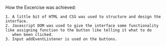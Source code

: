 How the Excercise was achieved:

    1. A little bit of HTML and CSS was used to structure and design the interface.
    2. Javascript DOM was used to give the interface some functionality like assigning function to the button like telling it what to do 
       when been clicked.
    3. Input addEventListener is used on the buttons.